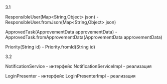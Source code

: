 3.1

ResponsibleUser(Map<String,Object> json) - ResponsibleUser.fromJson(Map<String,Object> json)

ApprovedTask(ApprovementData approvementData) - ApprovedTask.fromApprovementData(ApprovementData approvementData)

Priority(String id) - Priority.fromId(String id)

3.2

NotificationService - интерфейс
NotificationServiceImpl - реализация

LoginPresenter - интерфейс
LoginPresenterImpl - реализация